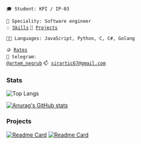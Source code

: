 <code>🎓 Student: KPI / IP-03</code>
<!-- <code><code>⚪ Community: Metarhia</code></code> -->
<code>👷 Speciality: Software engineer</code><br>
<code>💡 [Skills](SKILLS.md)</code>
<code>🧻 [Projects](PROJECTS.md)</code>
<!-- <code>📢 [Public talks: 0](TALKS.md)</code> -->
<!-- <code>👀 [Open-source contribution](CONTRIBUTION.md)</code><br> -->
<code>🧑‍💻 Languages: JavaScript, Python, C, C#, Golang</code>
<!-- <code>📦 Tech stack: node.js</code> -->
<code>🪙 [Rates](RATES.md)</code><br>
<code>💬 telegram: [@artem_negrub](https://t.me/artem_negrub)</code>
<code>📫 [sirartic67@gmail.com](mailto:sirartic67@gmail.com)</code>

### Stats

![Top Langs](https://github-readme-stats.vercel.app/api/top-langs/?username=Artic67&theme=vue-dark&layout=compact)

[![Anurag's GitHub stats](https://github-readme-stats.vercel.app/api?username=Artic67&count_private=true&hide=stars,issues&theme=vue-dark)](https://github.com/anuraghazra/github-readme-stats)

### Projects

[![Readme Card](https://github-readme-stats.vercel.app/api/pin/?username=Artic67&repo=NotaryTrackProg&theme=vue-dark)](https://github.com/Artic67/NotaryTrackProg)
[![Readme Card](https://github-readme-stats.vercel.app/api/pin/?username=Artic67&repo=NGBC-game&theme=vue-dark)](https://github.com/Artic67/NGBC-game)
